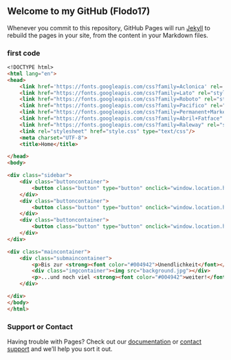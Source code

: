 ## Welcome to my GitHub (Flodo17)

Whenever you commit to this repository, GitHub Pages will run [Jekyll](https://jekyllrb.com/) to rebuild the pages in your site, from the content in your Markdown files.

### first code


```markdown
<!DOCTYPE html>
<html lang="en">
<head>
    <link href='https://fonts.googleapis.com/css?family=Aclonica' rel='stylesheet'>
    <link href="https://fonts.googleapis.com/css?family=Lato" rel="stylesheet">
    <link href="https://fonts.googleapis.com/css?family=Roboto" rel="stylesheet">
    <link href="https://fonts.googleapis.com/css?family=Pacifico" rel="stylesheet">
    <link href="https://fonts.googleapis.com/css?family=Permanent+Marker" rel="stylesheet">
    <link href="https://fonts.googleapis.com/css?family=Abril+Fatface" rel="stylesheet">
    <link href="https://fonts.googleapis.com/css?family=Raleway" rel="stylesheet">
    <link rel="stylesheet" href="style.css" type="text/css"/>
    <meta charset="UTF-8">
    <title>Home</title>

</head>
<body>

<div class="sidebar">
    <div class="buttoncontainer">
        <button class="button" type="button" onclick="window.location.href='#'">About me</button>
    </div>
    <div class="buttoncontainer">
        <button class="button" type="button" onclick="window.location.href='portfolio.html'">Portfolio</button>
    </div>
    <div class="buttoncontainer">
        <button class="button" type="button" onclick="window.location.href='#'">Sonstiges</button>
    </div>
</div>

<div class="maincontainer">
    <div class="submaincontainer">
        <p>Bis zur <strong><font color="#004942">Unendlichkeit</font></strong>...</p>
        <div class="imgcontainer"><img src="background.jpg"></div>
        <p>...und noch viel <strong><font color="#004942">weiter!</font></strong>!</p>
    </div>

</div>
</body>
</html>
```

### Support or Contact

Having trouble with Pages? Check out our [documentation](https://help.github.com/categories/github-pages-basics/) or [contact support](https://github.com/contact) and we’ll help you sort it out.
